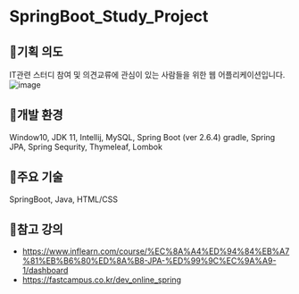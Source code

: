 # SpringBoot_Study_Project




## 🎈기획 의도
 IT관련 스터디 참여 및 의견교류에 관심이 있는 사람들을 위한 웹 어플리케이션입니다.
![image](https://user-images.githubusercontent.com/87368059/163926150-0eaf2eb0-5cd7-4f6b-852a-25653f87ca56.png)




## 🎈개발 환경
 Window10, JDK 11, Intellij, MySQL, Spring Boot (ver 2.6.4) gradle, 
 Spring JPA, Spring Sequrity, Thymeleaf, Lombok




## 🎈주요 기술
 SpringBoot, Java, HTML/CSS



## 🎈참고 강의  
 - https://www.inflearn.com/course/%EC%8A%A4%ED%94%84%EB%A7%81%EB%B6%80%ED%8A%B8-JPA-%ED%99%9C%EC%9A%A9-1/dashboard
 - https://fastcampus.co.kr/dev_online_spring
